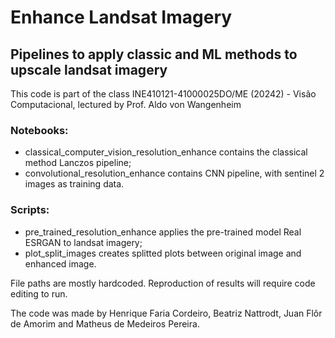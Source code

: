# Enhance Landsat Imagery
## Pipelines to apply classic and ML methods to upscale landsat imagery

This code is part of the class INE410121-41000025DO/ME (20242) - Visão Computacional, lectured by Prof. Aldo von Wangenheim

### Notebooks:
- classical_computer_vision_resolution_enhance contains the classical method Lanczos pipeline;
- convolutional_resolution_enhance contains CNN pipeline, with sentinel 2 images as training data.

### Scripts:
- pre_trained_resolution_enhance applies the pre-trained model Real ESRGAN to landsat imagery;
- plot_split_images creates splitted plots between original image and enhanced image.

File paths are mostly hardcoded. Reproduction of results will require code editing to run.


The code was made by Henrique Faria Cordeiro, Beatriz Nattrodt, Juan Flôr de Amorim and Matheus de Medeiros Pereira.
